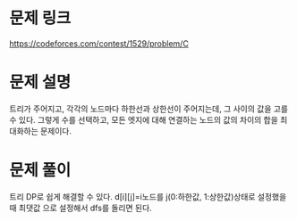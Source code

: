 # 문제 링크
https://codeforces.com/contest/1529/problem/C

# 문제 설명 
트리가 주어지고, 각각의 노드마다 하한선과 상한선이 주어지는데, 그 사이의 값을 고를 수 있다. 그렇게 수를 선택하고, 모든 엣지에 대해 연결하는 노드의 값의 차이의 합을 최대화하는 문제이다.

# 문제 풀이
트리 DP로 쉽게 해결할 수 있다.
d[i][j]=i노드를 j(0:하한값, 1:상한값)상태로 설정했을때 최댓값 으로 설정해서 dfs를 돌리면 된다. 